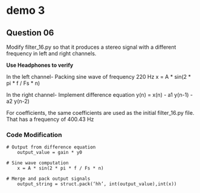 # demo 3
## Question 06

Modify filter_16.py so that it produces a stereo signal with a different frequency in left and right channels. 

**Use Headphones to verify**

In the left channel- Packing sine wave of frequency 220 Hz
	x = A * sin(2 * pi * f / Fs * n)

In the right channel- Implement difference equation
	y(n) = x(n) - a1 y(n-1) - a2 y(n-2)

For coefficients, the same coefficients are used as the initial filter_16.py file. That has a frequency of 400.43 Hz

### Code Modification

	# Output from difference equation
		output_value = gain * y0

	# Sine wave computation
		x = A * sin(2 * pi * f / Fs * n)

	# Merge and pack output signals
		output_string = struct.pack(‘hh’, int(output_value),int(x))
